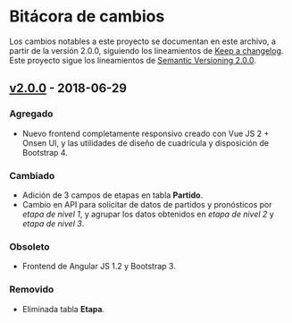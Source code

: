 # Bitácora de cambios
Los cambios notables a este proyecto se documentan en este archivo, a partir de la versión 2.0.0, siguiendo los lineamientos de [Keep a changelog](https://keepachangelog.com/en/1.0.0/). Este proyecto sigue los lineamientos de [Semantic Versioning 2.0.0](https://semver.org/spec/v2.0.0.html).

## [v2.0.0](https://github.com/guillegr123/QuinielaWeb/tree/v2.0.0) - 2018-06-29

### Agregado
- Nuevo frontend completamente responsivo creado con Vue JS 2 + Onsen UI, y las utilidades de diseño de cuadrícula y disposición de Bootstrap 4.

### Cambiado
- Adición de 3 campos de etapas en tabla **Partido**.
- Cambio en API para solicitar de datos de partidos y pronósticos por *etapa de nivel 1*, y agrupar los datos obtenidos en *etapa de nivel 2* y *etapa de nivel 3*.

### Obsoleto
- Frontend de Angular JS 1.2 y Bootstrap 3.

### Removido
- Eliminada tabla **Etapa**.